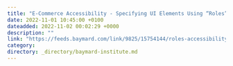 ```yaml
---
title: "E-Commerce Accessibility - Specifying UI Elements Using “Roles”"
date: 2022-11-01 10:45:00 +0100
dateadded: 2022-11-02 00:02:29 +0000
description: ""
link: "https://feeds.baymard.com/link/9825/15754144/roles-accessibility"
category:
directory: _directory/baymard-institute.md
---
```

